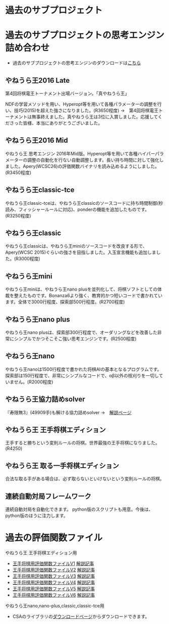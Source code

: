 ﻿# 過去のサブプロジェクト

# 過去のサブプロジェクトの思考エンジン詰め合わせ

- 過去のサブプロジェクトの思考エンジンのダウンロードは[こちら](https://github.com/yaneurao/YaneuraOu/releases/tag/v4.73_engine2016)

## やねうら王2016 Late

第4回将棋電王トーナメント出場バージョン。「真やねうら王」

NDFの学習メソッドを用い、Hyperopt等を用いて各種パラメーターの調整を行い、技巧(2015)を超えた強さになりました。(R3650程度)
→　第4回将棋電王トーナメントは無事終えました。真やねうら王は3位に入賞しました。応援してくださった皆様、本当にありがとうございました。


## やねうら王2016 Mid

やねうら王 思考エンジン 2016年Mid版。Hyperopt等を用いて各種ハイパーパラメーターの調整の自動化を行ない自動調整します。長い持ち時間に対して強化しました。Apery(WCSC26)の評価関数バイナリを読み込めるようにしました。(R3450程度)


## やねうら王classic-tce

やねうら王classic-tceは、やねうら王classicのソースコードに持ち時間制御(秒読み、フィッシャールールに対応)、ponderの機能を追加したものです。(R3250程度)


## やねうら王classic

やねうら王classicは、やねうら王miniのソースコードを改良する形で、Apery(WCSC 2015)ぐらいの強さを目指しました。入玉宣言機能も追加しました。(R3000程度)


## やねうら王mini

やねうら王miniは、やねうら王nano plusを並列化して、将棋ソフトとしての体裁を整えたものです。Bonanza6より強く、教育的かつ短いコードで書かれています。全体で3000行程度、探索部500行程度。(R2700程度)


## やねうら王nano plus

やねうら王nano plusは、探索部300行程度で、オーダリングなどを改善した非常にシンプルでかつそこそこ強い思考エンジンです。(R2500程度)


## やねうら王nano

やねうら王nanoは1500行程度で書かれた将棋AIの基本となるプログラムです。探索部は150行程度で、非常にシンプルなコードで、αβ以外の枝刈りを一切していません。(R2000程度)


## やねうら王協力詰めsolver

『寿限無3』(49909手)も解ける協力詰めsolver →　[解説ページ](http://yaneuraou.yaneu.com/2016/01/02/%E5%8D%94%E5%8A%9B%E8%A9%B0%E3%82%81solver%E3%82%92%E5%85%AC%E9%96%8B%E3%81%97%E3%81%BE%E3%81%99/)


## やねうら王 王手将棋エディション

王手すると勝ちという変則ルールの将棋。世界最強の王手将棋になりました。(R4250)

## やねうら王 取る一手将棋エディション

合法な取る手がある場合は、必ず取らないといけないという変則ルールの将棋。

## 連続自動対局フレームワーク

連続自動対局を自動化できます。 python版のスクリプトも用意。今後は、python版のほうに注力します。


# 過去の評価関数ファイル

やねうら王 王手将棋エディション用

- [王手将棋用評価関数ファイルV1](https://drive.google.com/file/d/0Bzbi5rbfN85NOEF6QWFienZrSDg/) [解説記事](http://yaneuraou.yaneu.com/2016/11/21/%E7%8E%8B%E6%89%8B%E5%B0%86%E6%A3%8B%E5%B0%82%E7%94%A8%E8%A9%95%E4%BE%A1%E9%96%A2%E6%95%B0%E3%83%95%E3%82%A1%E3%82%A4%E3%83%ABv1%E3%81%8C%E5%87%BA%E6%9D%A5%E3%81%BE%E3%81%97%E3%81%9F/)
- [王手将棋用評価関数ファイルV2](https://drive.google.com/open?id=0Bzbi5rbfN85Nci02T3hkWm1yQlE) [解説記事](http://yaneuraou.yaneu.com/2016/11/22/%E7%8E%8B%E6%89%8B%E5%B0%86%E6%A3%8B%E7%94%A8%E8%A9%95%E4%BE%A1%E9%96%A2%E6%95%B0%E3%83%95%E3%82%A1%E3%82%A4%E3%83%ABv2%E3%82%92%E5%85%AC%E9%96%8B%E3%81%97%E3%81%BE%E3%81%97%E3%81%9F/)
- [王手将棋用評価関数ファイルV3](https://drive.google.com/open?id=0Bzbi5rbfN85NVGJ3eHNtaHZhLXc) [解説記事](http://yaneuraou.yaneu.com/2016/11/23/%E7%8E%8B%E6%89%8B%E5%B0%86%E6%A3%8B%E7%94%A8%E8%A9%95%E4%BE%A1%E9%96%A2%E6%95%B0%E3%83%95%E3%82%A1%E3%82%A4%E3%83%ABv3%E3%82%92%E5%85%AC%E9%96%8B%E3%81%97%E3%81%BE%E3%81%97%E3%81%9F/)
- [王手将棋用評価関数ファイルV4](https://drive.google.com/open?id=0Bzbi5rbfN85NcTIzaFVKU0ZfNU0) [解説記事](http://yaneuraou.yaneu.com/2016/11/23/%E7%8E%8B%E6%89%8B%E5%B0%86%E6%A3%8B%E7%94%A8%E8%A9%95%E4%BE%A1%E9%96%A2%E6%95%B0%E3%83%95%E3%82%A1%E3%82%A4%E3%83%ABv4%E3%82%92%E5%85%AC%E9%96%8B%E3%81%97%E3%81%BE%E3%81%97%E3%81%9F/)
- [王手将棋用評価関数ファイルV5](https://drive.google.com/open?id=0Bzbi5rbfN85Na3ZOeE5zNUZpNkE) [解説記事](http://yaneuraou.yaneu.com/2016/11/24/%E7%8E%8B%E6%89%8B%E5%B0%86%E6%A3%8B%E7%94%A8%E8%A9%95%E4%BE%A1%E9%96%A2%E6%95%B0%E3%83%95%E3%82%A1%E3%82%A4%E3%83%ABv5%E3%82%92%E5%85%AC%E9%96%8B%E3%81%97%E3%81%BE%E3%81%97%E3%81%9F/)
- [王手将棋用評価関数ファイルV6](https://drive.google.com/open?id=0Bzbi5rbfN85NeWxUWUFfMFdZSjQ) [解説記事](http://yaneuraou.yaneu.com/2016/11/29/%E7%8E%8B%E6%89%8B%E5%B0%86%E6%A3%8B%E7%94%A8%E8%A9%95%E4%BE%A1%E9%96%A2%E6%95%B0%E3%83%95%E3%82%A1%E3%82%A4%E3%83%ABv6%E3%82%92%E5%85%AC%E9%96%8B%E3%81%97%E3%81%BE%E3%81%97%E3%81%9F/)

やねうら王nano,nano-plus,classic,classic-tce用
- CSAのライブラリの[ダウンロードページ](http://www.computer-shogi.org/library/)からダウンロードできます。
